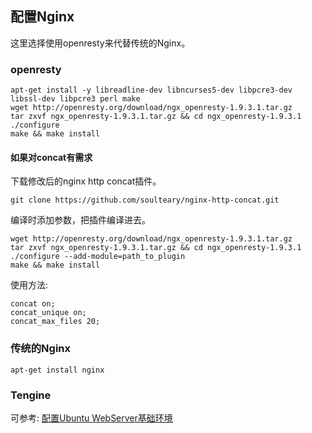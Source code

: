## 配置Nginx

这里选择使用openresty来代替传统的Nginx。

### openresty

```
apt-get install -y libreadline-dev libncurses5-dev libpcre3-dev libssl-dev libpcre3 perl make
wget http://openresty.org/download/ngx_openresty-1.9.3.1.tar.gz
tar zxvf ngx_openresty-1.9.3.1.tar.gz && cd ngx_openresty-1.9.3.1
./configure
make && make install
```

#### 如果对concat有需求

下载修改后的nginx http concat插件。

```
git clone https://github.com/soulteary/nginx-http-concat.git
```

编译时添加参数，把插件编译进去。

```
wget http://openresty.org/download/ngx_openresty-1.9.3.1.tar.gz
tar zxvf ngx_openresty-1.9.3.1.tar.gz && cd ngx_openresty-1.9.3.1
./configure --add-module=path_to_plugin
make && make install
```

使用方法:

```
concat on;
concat_unique on;
concat_max_files 20;
```


### 传统的Nginx

```
apt-get install nginx
```

### Tengine

可参考: [配置Ubuntu WebServer基础环境](http://www.soulteary.com/2015/01/24/configure-ubuntu-for-web-server.html)

